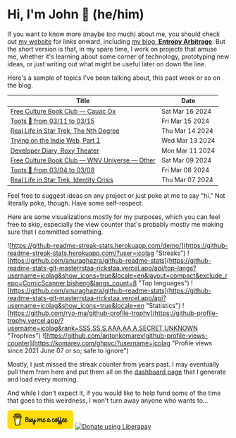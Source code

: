 # Hi, I'm John 👋 (he/him)

If you want to know more (maybe *too* much) about me, you should check out [my website](https://john.colagioia.net/) for links onward, including [my blog, **Entropy Arbitrage**](https://john.colagioia.net/blog).  But the short version is that, in my spare time, I work on projects that amuse me, whether it's learning about some corner of technology, prototyping new ideas, or just writing out what might be useful later on down the line.

Here's a sample of topics I've been talking about, this past week or so on the blog.

|Title|Date|
|-----|-------|
|[Free Culture Book Club — Cauac Ox](https://john.colagioia.net/blog/2024/03/16/cauac-ox.html)|Sat Mar 16 2024|
|[Toots 🦣 from 03/11 to 03/15](https://john.colagioia.net/blog/2024/03/15/week.html)|Fri Mar 15 2024|
|[Real Life in Star Trek, The Nth Degree](https://john.colagioia.net/blog/2024/03/14/nth-degree.html)|Thu Mar 14 2024|
|[Trying on the Indie Web, Part 1](https://john.colagioia.net/blog/2024/03/13/indieweb-1.html)|Wed Mar 13 2024|
|[Developer Diary, Roxy Theater](https://john.colagioia.net/blog/2024/03/11/roxy.html)|Mon Mar 11 2024|
|[Free Culture Book Club — WNV Universe — Other](https://john.colagioia.net/blog/2024/03/09/wnv-universe-4.html)|Sat Mar 09 2024|
|[Toots 🦣 from 03/04 to 03/08](https://john.colagioia.net/blog/2024/03/08/week.html)|Fri Mar 08 2024|
|[Real Life in Star Trek, Identity Crisis](https://john.colagioia.net/blog/2024/03/07/identity-crisis.html)|Thu Mar 07 2024|

Feel free to suggest ideas on any project or just poke at me to say "hi." Not literally poke, though. Have some self-respect.

Here are some visualizations mostly for my purposes, which you can feel free to skip, especially the view counter that's probably mostly me making sure that I committed something.

![https://github-readme-streak-stats.herokuapp.com/demo/](https://github-readme-streak-stats.herokuapp.com/?user=jcolag "Streaks")
![https://github.com/anuraghazra/github-readme-stats](https://github-readme-stats-git-masterrstaa-rickstaa.vercel.app/api/top-langs?username=jcolag&show_icons=true&locale=en&layout=compact&exclude_repo=ComicScanner,bisheng&langs_count=8 "Top languages")
![https://github.com/anuraghazra/github-readme-stats](https://github-readme-stats-git-masterrstaa-rickstaa.vercel.app/api?username=jcolag&show_icons=true&locale=en "Statistics")
![https://github.com/ryo-ma/github-profile-trophy](https://github-profile-trophy.vercel.app/?username=jcolag&rank=SSS,SS,S,AAA,AA,A,SECRET,UNKNOWN "Trophies")
![https://github.com/antonkomarev/github-profile-views-counter](https://komarev.com/ghpvc/?username=jcolag "Profile views since 2021 June 07 or so; safe to ignore")

Mostly, I just missed the streak counter from years past.  I may eventually pull them from here and put them all on the [dashboard page](https://github.com/jcolag/dash) that I generate and load every morning.

And while I don't expect it, if you would like to help fund some of the time that goes to this weirdness, I won't turn away anyone who wants to...

[<img src="images/default-yellow.png" alt="Buy Me a Coffee" width="150px"/>](https://www.buymeacoffee.com/jcolag)
<a href="https://liberapay.com/jcolag/donate"><img alt="Donate using Liberapay" src="https://liberapay.com/assets/widgets/donate.svg"></a>

